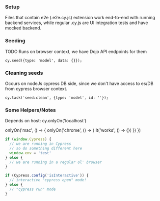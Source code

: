 


### Setup

Files that contain e2e (.e2e.cy.js) extension work end-to-end with running backend services,
while regular .cy.js are UI integration tests and have mocked backend.


### Seeding

TODO
Runs on browser context, we have Dojo API endpoints for them
```
cy.seed({type: 'model', data: {}});
```

### Cleaning seeds

Occurs on nodeJs cypress DB side, since we don't have access to es/DB from cypress browser context.
```
cy.task('seed:clean', {type: 'model', id: ''});
```


### Some Helpers/Notes

Depends on host:
cy.onlyOn('localhost')

onlyOn('mac', () => {
  onlyOn('chrome', () => {
    it('works', () => {})
  })
})


```js
if (window.Cypress) {
  // we are running in Cypress
  // so do something different here
  window.env = 'test'
} else {
  // we are running in a regular ol' browser
}
```


```js
if (Cypress.config('isInteractive')) {
  // interactive "cypress open" mode!
} else {
  // "cypress run" mode
}
```
